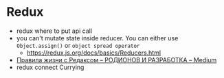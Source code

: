 # Redux
- redux where to put api call
- you can't mutate state inside reducer. You can either use `Object.assign()` or `object spread operator`
    - https://redux.js.org/docs/basics/Reducers.html
- [Правила жизни с Редаксом – РОДИОНОВ И РАЗРАБОТКА – Medium](https://medium.com/родионов-и-разработка/правила-жизни-с-редаксом-6a95feefcf29)
- redux connect Currying
